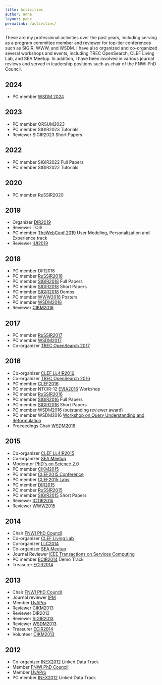 ```yaml
---
title: Activities
author: Anne
layout: page
permalink: /activities/
---
```


These are my professional activities over the past years, including serving as a program committee member and reviewer for
top-tier conferences such as SIGIR, WWW, and WSDM. I have also organized and co-organized several workshops and events,
including TREC OpenSearch, CLEF Living Lab, and SEA Meetup. In addition, I have been involved in various journal reviews
and served in leadership positions such as chair of the FNWI PhD Council.


## 2024
- PC member [WSDM 2024](https://www.wsdm-conference.org/2024/)

## 2023

- PC member ORSUM2023
- PC member SIGIR2023 Tutorials
- Reviewer SIGIR2023 Short Papers

## 2022

- PC member SIGIR2022 Full Papers
- PC member SIGIR2022 Tutorials

## 2020

- PC member RuSSIR2020

## 2019

- Organizer [DIR2019](http://www.dir2019.nl/)
- Reviewer TOIS
- PC member [TheWebConf 2019](https://www2019.thewebconf.org/) User Modeling, Personalization and Experience track
- Reviewer [IUI2019](https://iui.acm.org)

## 2018

- PC member DIR2018
- PC member [RuSSIR2018](http://romip.ru/russir2018/)
- PC member [SIGIR2018](http://sigir.org/sigir2018/) Full Papers
- PC member [SIGIR2018](http://sigir.org/sigir2018/) Short Papers
- PC member [SIGIR2018](http://sigir.org/sigir2018/) Demos
- PC member [WWW2018](https://www2018.thewebconf.org/) Posters
- PC member [WSDM2018](http://www.wsdm-conference.org/2018/)
- Reviewer [CIKM2018](http://www.cikm2018.units.it/)

## 2017

- PC member [RuSSIR2017](http://romip.ru/russir2017/)
- PC member [WSDM2017](http://www.wsdm-conference.org/2017/)
- Co-organizer [TREC OpenSearch 2017](http://trec-open-search.org/)

## 2016

- Co-organizer [CLEF LL4IR2016](http://living-labs.net/clef-lab/)
- Co-organizer [TREC OpenSearch 2016](http://trec-open-search.org/)
- PC member [CLEF2016](http://clef2016.clef-initiative.eu/)
- PC member NTCIR-12 [EVIA2016](http://research.nii.ac.jp/ntcir/evia2016/index.html) Workshop
- PC member [RuSSIR2016](http://romip.ru/russir2016/)
- PC member [SIGIR2016](http://sigir.org/sigir2016/) Full Papers
- PC member [SIGIR2016](http://sigir.org/sigir2016/) Short Papers
- PC member [WSDM2016](http://www.wsdm-conference.org/2016/) (outstanding reviewer award)
- PC member
  WSDM2016 [Workshop on Query Understanding and Reformulation](https://sites.google.com/site/queryunderstanding/)
- Proceedings Chair [WSDM2016](http://www.wsdm-conference.org/2016/)

## 2015

- Co-organizer [CLEF LL4IR2015](http://living-labs.net/clef-lab/)
- Co-organizer [SEA Meetup](http://www.meetup.com/SEA-Search-Engines-Amsterdam/)
- Moderator [PhD's on Science 2.0](https://www.knaw.nl/en/news/calendar/ph-d-students-on-science-2.0)
- PC member [CIKM2015](http://www.cikm-2015.org/)
- PC member [CLEF2015 Conference](http://clef2015.clef-initiative.eu/CLEF2015/)
- PC member [CLEF2015 Labs](http://clef2015.clef-initiative.eu/CLEF2015/)
- PC member [DIR2015](http://dir2015.nl/)
- PC member [RuSSIR2015](http://romip.ru/russir2015/)
- PC member [SIGIR2015](http://www.sigir2015.org/callforpapers/shortpapers/) Short Papers
- Reviewer [ICTIR2015](http://ictir2015.org/)
- Reviewer [WWW2015](http://www.www2015.it/)

## 2014

- Chair [FNWI PhD Council](http://staff.uva.nl/science/research/phd-and-pd-council/phd-and-pd-council.html)
- Co-organizer [CLEF Living Lab](http://living-labs.net/clef-lab/)
- Co-organizer [LLC2014](http://living-labs.net/llc/)
- Co-organizer [SEA Meetup](http://www.meetup.com/SEA-Search-Engines-Amsterdam/)
- Journal Reviewer [IEEE Transactions on Services Computing](http://www.computer.org/portal/web/tsc)
- PC member [ECIR2014](http://www.ecir2014.org) Demo Track
- Treasurer [ECIR2014](http://www.ecir2014.org)

## 2013

- Chair [FNWI PhD Council](http://staff.uva.nl/science/research/phd-and-pd-council/phd-and-pd-council.html)
- Journal reviewer [IPM](http://www.journals.elsevier.com/information-processing-and-management/)
- Member [UvAPro](http://www.uva.nl/en/research/phd/support-for-phd-students/the-phd-researchers-association-uvapro/the-phd-researchers-association-uvapro.html)
- Reviewer [CIKM2013](http://www.cikm2013.org/)
- Reviewer DIR2013
- Reviewer [SIGIR2013](http://sigir2013.ie/)
- Reviewer [WSDM2013](http://www.wsdm2013.org/)
- Treasurer [ECIR2014](http://www.ecir2014.org)
- Volunteer [CIKM2013](http://www.cikm2013.org/)

## 2012

- Co-organizer [INEX2012](https://inex.mmci.uni-saarland.de/) Linked Data Track
- Member [FNWI PhD Council](http://staff.uva.nl/science/research/phd-and-pd-council/phd-and-pd-council.html)
- Member [UvAPro](http://www.uva.nl/en/research/phd/support-for-phd-students/the-phd-researchers-association-uvapro/the-phd-researchers-association-uvapro.html)
- PC member [INEX2012](https://inex.mmci.uni-saarland.de/) Linked Data Track
